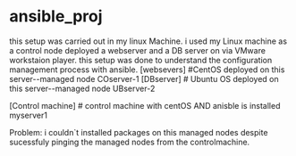 # ansible_proj
this setup was carried out in my linux Machine. i used my Linux machine as a control node deployed a webserver and a DB server on via VMware workstaion player. 
this setup was done to understand the configuration management process with ansible.
[websevers]       #CentOS deployed on this server--managed node
 COserver-1
 [DBserver]       # Ubuntu OS deployed on this server--managed node
 UBserver-2

 [Control machine]  # control machine with centOS AND anisble is installed
  myserver1
 
 Problem: i couldn`t installed packages on this managed nodes despite sucessfuly pinging the managed nodes from the controlmachine.
 
